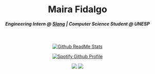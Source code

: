 <h1 align="center">Maira Fidalgo</h1>
<h5 align="center">Engineering Intern @ <a href="https://slangapp.com">Slang</a> | Computer Science Student @ UNESP</h5>
<br />
<p align="center"><a href="https://github.com/anuraghazra/github-readme-stats"><img src="https://github-readme-stats.vercel.app/api/top-langs/?username=m-fidalgo&layout=compact&theme=synthwave&langs_count=6&hide=c%23,asp.net" alt="Github ReadMe Stats" /></a></p>
<p align="center"><a href="https://github.com/kittinan/spotify-github-profile"><img src="https://spotify-github-profile.vercel.app/api/view?uid=mbfidalgo17&cover_image=true&theme=natemoo-re&bar_color=c40182&bar_color_cover=false" alt="Spotify Github Profile"/></a></p>

<p align="center">
<a href="www.linkedin.com/in/maira-fidalgo"><img src="https://img.shields.io/badge/linkedin-%230077B5.svg?style=for-the-badge&logo=linkedin&logoColor=white" /></a>
<a href="mailto:mairaberlatof@gmail.com"><img src="https://img.shields.io/badge/Gmail-D14836?style=for-the-badge&logo=gmail&logoColor=white" /></a>

</p>
